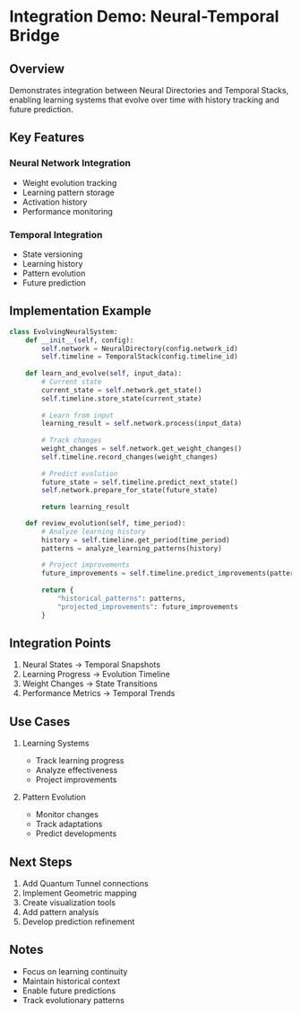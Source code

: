 # Integration Demo: Neural-Temporal Bridge

## Overview
Demonstrates integration between Neural Directories and Temporal Stacks, enabling learning systems that evolve over time with history tracking and future prediction.

## Key Features

### Neural Network Integration
- Weight evolution tracking
- Learning pattern storage
- Activation history
- Performance monitoring

### Temporal Integration
- State versioning
- Learning history
- Pattern evolution
- Future prediction

## Implementation Example
```python
class EvolvingNeuralSystem:
    def __init__(self, config):
        self.network = NeuralDirectory(config.network_id)
        self.timeline = TemporalStack(config.timeline_id)
        
    def learn_and_evolve(self, input_data):
        # Current state
        current_state = self.network.get_state()
        self.timeline.store_state(current_state)
        
        # Learn from input
        learning_result = self.network.process(input_data)
        
        # Track changes
        weight_changes = self.network.get_weight_changes()
        self.timeline.record_changes(weight_changes)
        
        # Predict evolution
        future_state = self.timeline.predict_next_state()
        self.network.prepare_for_state(future_state)
        
        return learning_result

    def review_evolution(self, time_period):
        # Analyze learning history
        history = self.timeline.get_period(time_period)
        patterns = analyze_learning_patterns(history)
        
        # Project improvements
        future_improvements = self.timeline.predict_improvements(patterns)
        
        return {
            "historical_patterns": patterns,
            "projected_improvements": future_improvements
        }
```

## Integration Points
1. Neural States → Temporal Snapshots
2. Learning Progress → Evolution Timeline
3. Weight Changes → State Transitions
4. Performance Metrics → Temporal Trends

## Use Cases
1. Learning Systems
   - Track learning progress
   - Analyze effectiveness
   - Project improvements

2. Pattern Evolution
   - Monitor changes
   - Track adaptations
   - Predict developments

## Next Steps
1. Add Quantum Tunnel connections
2. Implement Geometric mapping
3. Create visualization tools
4. Add pattern analysis
5. Develop prediction refinement

## Notes
- Focus on learning continuity
- Maintain historical context
- Enable future predictions
- Track evolutionary patterns